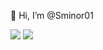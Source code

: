 👋 Hi, I’m @Sminor01

<img src = "https://www.codewars.com/users/Sminor01/badges/large">
<img src="https://cdn.jsdelivr.net/gh/devicons/devicon@latest/icons/javascript/javascript-original.svg" />
          
